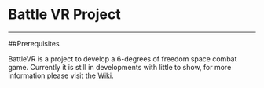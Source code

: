 Battle VR Project
===================

----------

##Prerequisites

BattleVR is a project to develop a 6-degrees of freedom space combat game. Currently it is still in developments with little to show, for more information please visit the [Wiki](https://github.com/CRamsan/BattleVR/wiki).
